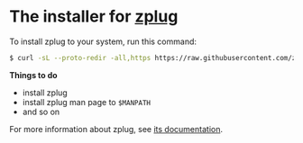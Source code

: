 # The installer for [zplug](https://github.com/zplug)

To install zplug to your system, run this command:

```zsh
$ curl -sL --proto-redir -all,https https://raw.githubusercontent.com/zplug/installer/master/installer.zsh| zsh
```

**Things to do**

- install zplug
- install zplug man page to `$MANPATH`
- and so on

For more information about zplug, see [its documentation](https://github.com/zplug/zplug/blob/master/README.md).
